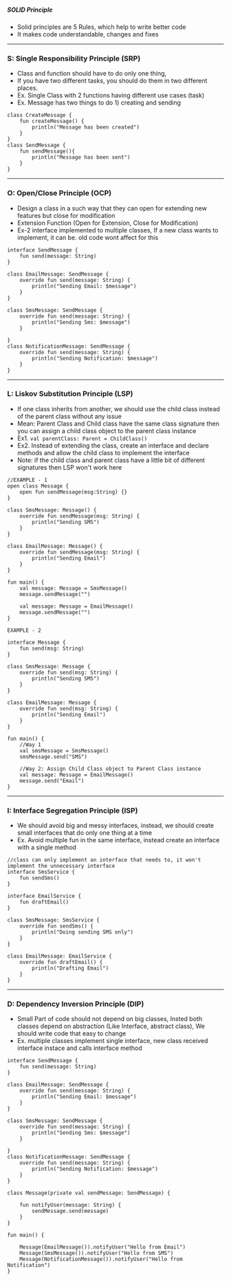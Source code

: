 ##### SOLID Principle 
- Solid principles are 5 Rules, which help to write better code
- It makes code understandable, changes and fixes
---

### S: Single Responsibility Principle (SRP)
- Class and function should have to do only one thing, 
- If you have two different tasks, you should do them in two different places.
- Ex. Single Class with 2 functions having different use cases (task)
- Ex. Message has two things to do 1) creating and sending 
```
class CreateMessage {
    fun createMessage() {
        println("Message has been created")
    }
}
class SendMessage {
    fun sendMessage(){
        println("Message has been sent")
    }
}
```

---

### O: Open/Close Principle (OCP)
- Design a class in a such way that they can open for extending new features but close for modification
- Extension Function (Open for Extension, Close for Modification)
- Ex-2 interface implemented to multiple classes, If a new class wants to implement, it can be. old code wont affect for this
```
interface SendMessage {
    fun send(message: String)
}

class EmailMessage: SendMessage {
    override fun send(message: String) {
        println("Sending Email: $message")
    }
}

class SmsMessage: SendMessage {
    override fun send(message: String) {
        println("Sending Sms: $message")
    }

}
class NotificationMessage: SendMessage {
    override fun send(message: String) {
        println("Sending Notification: $message")
    }
}
```

---

### L: Liskov Substitution Principle (LSP)
- If one class inherits from another, we should use the child class instead of the parent class without any issue
- Mean: Parent Class and Child class have the same class signature then you can assign a child class object to the parent class instance
- Ex1. ``` val parentClass: Parent = ChildClass() ```
- Ex2. Instead of extending the class, create an interface and declare methods and allow the child class to implement the interface
- Note: if the child class and parent class have a little bit of different signatures then LSP won't work here

```
//EXAMPLE - 1
open class Message {
    open fun sendMessage(msg:String) {}
}

class SmsMessage: Message() {
    override fun sendMessage(msg: String) {
        println("Sending SMS")
    }
}

class EmailMessage: Message() {
    override fun sendMessage(msg: String) {
        println("Sending Email")
    }
}

fun main() {
    val message: Message = SmsMessage()
    message.sendMessage("")
    
    val message: Message = EmailMessage()
    message.sendMessage("")
}
```

```
EXAMPLE - 2

interface Message {
    fun send(msg: String)
}

class SmsMessage: Message {
    override fun send(msg: String) {
        println("Sending SMS")
    }
}

class EmailMessage: Message {
    override fun send(msg: String) {
        println("Sending Email")
    }
}

fun main() {
    //Way 1
    val smsMessage = SmsMessage()
    smsMessage.send("SMS")
    
    //Way 2: Assign Child Class object to Parent Class instance
    val message: Message = EmailMessage()
    message.send("Email")
}
```
---

### I: Interface Segregation Principle (ISP)
- We should avoid big and messy interfaces, instead, we should create small interfaces that do only one thing at a time
- Ex. Avoid multiple fun in the same interface, instead create an interface with a single method

```
//class can only implement an interface that needs to, it won't implement the unnecessary interface
interface SmsService {
    fun sendSms()
}

interface EmailService {
    fun draftEmail()
}

class SmsMessage: SmsService {
    override fun sendSms() {
        println("Doing sending SMS only")
    }
}

class EmailMessage: EmailService {
    override fun draftEmail() {
        println("Drafting Email")
    }
}
```
---

### D: Dependency Inversion Principle (DIP)
- Small Part of code should not depend on big classes, Insted both classes depend on abstraction (Like Interface, abstract class), We should write code that easy to change
- Ex. multiple classes implement single interface, new class received interface instace and calls interface method
 
```
interface SendMessage {
    fun send(message: String)
}

class EmailMessage: SendMessage {
    override fun send(message: String) {
        println("Sending Email: $message")
    }
}

class SmsMessage: SendMessage {
    override fun send(message: String) {
        println("Sending Sms: $message")
    }

}
class NotificationMessage: SendMessage {
    override fun send(message: String) {
        println("Sending Notification: $message")
    }
}

class Message(private val sendMessage: SendMessage) {

    fun notifyUser(message: String) {
        sendMessage.send(message)
    }
}

fun main() {

    Message(EmailMessage()).notifyUser("Hello from Email")
    Message(SmsMessage()).notifyUser("Hello from SMS")
    Message(NotificationMessage()).notifyUser("Hello from Notification")
}
```
